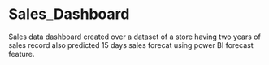 # Sales_Dashboard
Sales data dashboard created over a dataset of a store having two years of sales record also predicted 15 days sales forecat using power BI forecast  feature.
